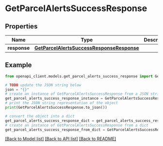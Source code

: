 # GetParcelAlertsSuccessResponse


## Properties

Name | Type | Description | Notes
------------ | ------------- | ------------- | -------------
**response** | [**GetParcelAlertsSuccessResponseResponse**](GetParcelAlertsSuccessResponseResponse.md) |  | [optional] 

## Example

```python
from openapi_client.models.get_parcel_alerts_success_response import GetParcelAlertsSuccessResponse

# TODO update the JSON string below
json = "{}"
# create an instance of GetParcelAlertsSuccessResponse from a JSON string
get_parcel_alerts_success_response_instance = GetParcelAlertsSuccessResponse.from_json(json)
# print the JSON string representation of the object
print(GetParcelAlertsSuccessResponse.to_json())

# convert the object into a dict
get_parcel_alerts_success_response_dict = get_parcel_alerts_success_response_instance.to_dict()
# create an instance of GetParcelAlertsSuccessResponse from a dict
get_parcel_alerts_success_response_from_dict = GetParcelAlertsSuccessResponse.from_dict(get_parcel_alerts_success_response_dict)
```
[[Back to Model list]](../README.md#documentation-for-models) [[Back to API list]](../README.md#documentation-for-api-endpoints) [[Back to README]](../README.md)


